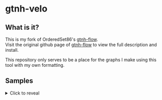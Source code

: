 # gtnh-velo

## What is it?

This is my fork of OrderedSet86's [gtnh-flow](https://github.com/OrderedSet86/gtnh-flow).  
Visit the original github page of [gtnh-flow](https://github.com/OrderedSet86/gtnh-flow) to view the full description and install.

This repository only serves to be a place for the graphs I make using this tool with my own formatting.
## Samples
<details>
    <summary>Click to reveal</summary>
    <img src="samples/rutile-titanium.png" alt="Rutile -> Titanium">
    <img src="samples/epoxid.png" alt="Epoxid">

</details>